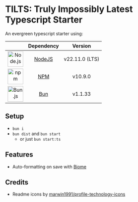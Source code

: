 # TILTS: Truly Impossibly Latest Typescript Starter

An evergreen typescript starter using:

| | Dependency | Version|
| :--: | :--: | :--: |
| <img height="50" src="https://user-images.githubusercontent.com/25181517/183568594-85e280a7-0d7e-4d1a-9028-c8c2209e073c.png" alt="Node.js" title="Node.js"> | [NodeJS](https://nodejs.org/en) | v22.11.0 (LTS) |
| <img height="50" src="https://user-images.githubusercontent.com/25181517/121401671-49102800-c959-11eb-9f6f-74d49a5e1774.png" alt="npm" title="npm"/> | [NPM](https://www.npmjs.com/package/npm) |  v10.9.0 |
| <img height="50" src="https://github.com/marwin1991/profile-technology-icons/assets/136815194/7e9599e9-0570-4bb6-b17f-676ed589912f" alt="Bun.js" title="Bun.js"/> | [Bun](https://bun.sh) | v1.1.33 |

## Setup
 
- `bun i`
- `bun dist` and `bun start`
    - or just `bun start:ts`

## Features

- Auto-formatting on save with [Biome](https://biomejs.dev)

## Credits

- Readme icons by [marwin1991/profile-technology-icons](https://github.com/marwin1991/profile-technology-icons/tree/main)
